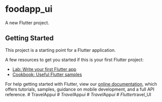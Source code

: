 # foodapp_ui

A new Flutter project.

## Getting Started

This project is a starting point for a Flutter application.

A few resources to get you started if this is your first Flutter project:

- [Lab: Write your first Flutter app](https://flutter.dev/docs/get-started/codelab)
- [Cookbook: Useful Flutter samples](https://flutter.dev/docs/cookbook)

For help getting started with Flutter, view our
[online documentation](https://flutter.dev/docs), which offers tutorials,
samples, guidance on mobile development, and a full API reference.
#   T r a v e l A p p _ u i  
 #   T r a v e l _ A p p _ u i  
 #   T r a v e l _ A p p _ u i  
 #   F l u t t e r _ t r a v e l _ U I  
 
